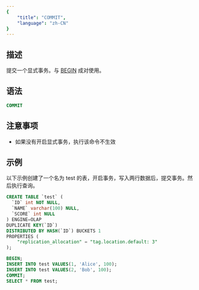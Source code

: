 ```yaml
---
{
    "title": "COMMIT",
    "language": "zh-CN"
}
---
```


## 描述

提交一个显式事务。与 [BEGIN](./BEGIN) 成对使用。

## 语法

```sql
COMMIT
```

## 注意事项

- 如果没有开启显式事务，执行该命令不生效

## 示例

以下示例创建了一个名为 test 的表，开启事务，写入两行数据后，提交事务。然后执行查询。

```sql
CREATE TABLE `test` (
  `ID` int NOT NULL,
  `NAME` varchar(100) NULL,
  `SCORE` int NULL
) ENGINE=OLAP
DUPLICATE KEY(`ID`)
DISTRIBUTED BY HASH(`ID`) BUCKETS 1
PROPERTIES (
    "replication_allocation" = "tag.location.default: 3"
);

BEGIN;
INSERT INTO test VALUES(1, 'Alice', 100);
INSERT INTO test VALUES(2, 'Bob', 100);
COMMIT;
SELECT * FROM test;
```
